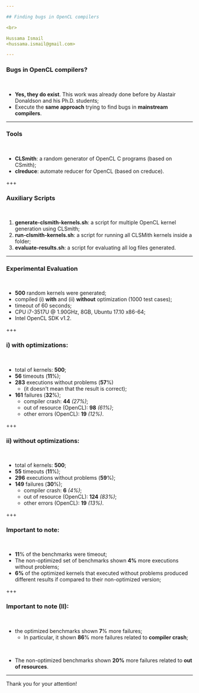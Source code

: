 ```yaml
---

## Finding bugs in OpenCL compilers

<br> 

Hussama Ismail 
<hussama.ismail@gmail.com>

---
```


### Bugs in OpenCL compilers? 

<br> 

* **Yes, they do exist**. This work was already done before by Alastair Donaldson and his Ph.D. students;
* Execute the **same approach** trying to find bugs in **mainstream compilers**.

---

### Tools 

<br> 

* **CLSmith**: a random generator of OpenCL C programs (based on CSmith); 
* **clreduce**: automate reducer for OpenCL (based on creduce).

+++

### Auxiliary Scripts 

<br> 

1. **generate-clsmith-kernels.sh**: a script for multiple OpenCL kernel generation using CLSmith;
2. **run-clsmith-kernels.sh**: a script for running all CLSMith kernels inside a folder;
3. **evaluate-results.sh**: a script for evaluating all log files generated.

---

### Experimental Evaluation 

<br> 

* **500** random kernels were generated;
* compiled (i) **with** and (ii) **without** optimization (1000 test cases);
* timeout of 60 seconds;
* CPU i7-3517U @ 1.90GHz, 8GB, Ubuntu 17.10 x86-64;
* Intel OpenCL SDK v1.2.

+++

### i) with optimizations:

<br> 

* total of kernels: **500**;
* **56** timeouts (**11**%);
* **283** executions without problems (**57**%) 
  * (it doesn't mean that the result is correct);
* **161** failures (**32**%);
  * compiler crash: **44** *(27%)*;
  * out of resource (OpenCL): **98** *(61%)*;
  * other errors (OpenCL): **19** *(12%)*.
  
+++

### ii) without optimizations:

<br> 

* total of kernels: **500**;
* **55** timeouts (**11**%);
* **296** executions without problems (**59**%);
* **149** failures (**30**%);
  * compiler crash: **6** *(4%)*;
  * out of resource (OpenCL): **124** *(83%)*;
  * other errors (OpenCL): **19** *(13%)*.
  
+++

### Important to note:

<br> 

* **11**% of the benchmarks were timeout;
* The non-optimized set of benchmarks shown **4%** more executions without problems;
* **6%** of the optimized kernels that executed without problems produced different results if compared to their non-optimized version;

+++

### Important to note (II):

<br> 

* the optimized benchmarks shown **7**% more failures;
  * In particular, it shown **86**% more failures related to **compiler crash**;

<br>

* The non-optimized benchmarks shown **20%** more failures related to **out of resources**.

---

Thank you for your attention!
